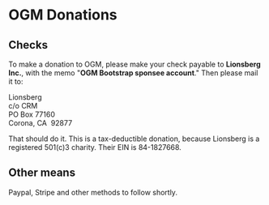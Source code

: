 # OGM Donations
## Checks
To make a donation to OGM, please make your check payable to **Lionsberg Inc.**, with the memo "**OGM Bootstrap sponsee account**." Then please mail it to:

Lionsberg  
c/o CRM   
PO Box 77160   
Corona, CA  92877   

That should do it. This is a tax-deductible donation, because Lionsberg is a registered 501(c)3 charity. Their EIN is 84-1827668. 

## Other means
Paypal, Stripe and other methods to follow shortly. 